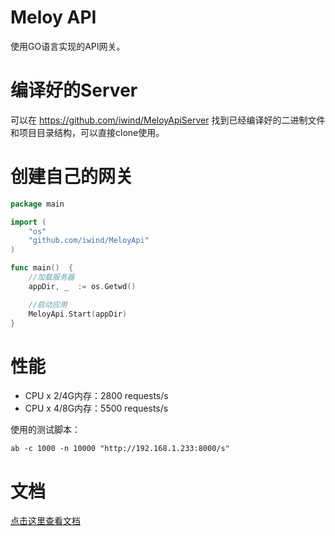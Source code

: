 # Meloy API
使用GO语言实现的API网关。

# 编译好的Server
可以在 https://github.com/iwind/MeloyApiServer 找到已经编译好的二进制文件和项目目录结构，可以直接clone使用。

# 创建自己的网关
~~~go
package main

import (
	"os"
	"github.com/iwind/MeloyApi"
)

func main()  {
	//加载服务器
	appDir, _  := os.Getwd()

	//启动应用
	MeloyApi.Start(appDir)
}
~~~

# 性能
* CPU x 2/4G内存：2800 requests/s
* CPU x 4/8G内存：5500 requests/s

使用的测试脚本：
~~~shell
ab -c 1000 -n 10000 "http://192.168.1.233:8000/s"
~~~


# 文档
[点击这里查看文档](./docs/SUMMARY.md)
